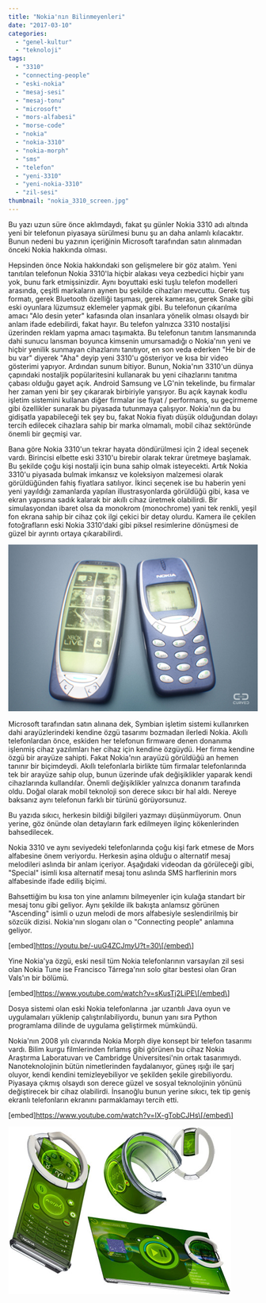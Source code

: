 ```yaml
---
title: "Nokia'nın Bilinmeyenleri"
date: "2017-03-10"
categories: 
  - "genel-kultur"
  - "teknoloji"
tags: 
  - "3310"
  - "connecting-people"
  - "eski-nokia"
  - "mesaj-sesi"
  - "mesaj-tonu"
  - "microsoft"
  - "mors-alfabesi"
  - "morse-code"
  - "nokia"
  - "nokia-3310"
  - "nokia-morph"
  - "sms"
  - "telefon"
  - "yeni-3310"
  - "yeni-nokia-3310"
  - "zil-sesi"
thumbnail: "nokia_3310_screen.jpg"
---
```


Bu yazı uzun süre önce aklımdaydı, fakat şu günler Nokia 3310 adı altında yeni bir telefonun piyasaya sürülmesi bunu şu an daha anlamlı kılacaktır. Bunun nedeni bu yazının içeriğinin Microsoft tarafından satın alınmadan önceki Nokia hakkında olması.

Hepsinden önce Nokia hakkındaki son gelişmelere bir göz atalım. Yeni tanıtılan telefonun Nokia 3310'la hiçbir alakası veya cezbedici hiçbir yanı yok, bunu fark etmişsinizdir. Aynı boyuttaki eski tuşlu telefon modelleri arasında, çeşitli markaların aynen bu şekilde cihazları mevcuttu. Gerek tuş formatı, gerek Bluetooth özelliği taşıması, gerek kamerası, gerek Snake gibi eski oyunlara lüzumsuz eklemeler yapmak gibi. Bu telefonun çıkarılma amacı "Alo desin yeter" kafasında olan insanlara yönelik olması olsaydı bir anlam ifade edebilirdi, fakat hayır. Bu telefon yalnızca 3310 nostaljisi üzerinden reklam yapma amacı taşımakta. Bu telefonun tanıtım lansmanında dahi sunucu lansman boyunca kimsenin umursamadığı o Nokia'nın yeni ve hiçbir yenilik sunmayan cihazlarını tanıtıyor, en son veda ederken "He bir de bu var" diyerek "Aha" deyip yeni 3310'u gösteriyor ve kısa bir video gösterimi yapıyor. Ardından sunum bitiyor. Bunun, Nokia'nın 3310'un dünya çapındaki nostaljik popülaritesini kullanarak bu yeni cihazlarını tanıtma çabası olduğu gayet açık. Android Samsung ve LG'nin tekelinde, bu firmalar her zaman yeni bir şey çıkararak birbiriyle yarışıyor. Bu açık kaynak kodlu işletim sistemini kullanan diğer firmalar ise fiyat / performans, su geçirmeme gibi özellikler sunarak bu piyasada tutunmaya çalışıyor. Nokia'nın da bu gidişatla yapabileceği tek şey bu, fakat Nokia fiyatı düşük olduğundan dolayı tercih edilecek cihazlara sahip bir marka olmamalı, mobil cihaz sektöründe önemli bir geçmişi var.

Bana göre Nokia 3310'un tekrar hayata döndürülmesi için 2 ideal seçenek vardı. Birincisi elbette eski 3310'u birebir olarak tekrar üretmeye başlamak. Bu şekilde çoğu kişi nostalji için buna sahip olmak isteyecekti. Artık Nokia 3310'u piyasada bulmak imkansız ve koleksiyon malzemesi olarak görüldüğünden fahiş fiyatlara satılıyor. İkinci seçenek ise bu haberin yeni yeni yayıldığı zamanlarda yapılan illustrasyonlarda görüldüğü gibi, kasa ve ekran yapısına sadık kalarak bir akıllı cihaz üretmek olabilirdi. Bir simulasyondan ibaret olsa da monokrom (monochrome) yani tek renkli, yeşil fon ekrana sahip bir cihaz çok ilgi çekici bir detay olurdu. Kamera ile çekilen fotoğrafların eski Nokia 3310'daki gibi piksel resimlerine dönüşmesi de güzel bir ayrıntı ortaya çıkarabilirdi.

![Nokia 3310 akıllı telefon](images/What-if-featurephones-were-smart.jpg)

Microsoft tarafından satın alınana dek, Symbian işletim sistemi kullanırken dahi arayüzlerindeki kendine özgü tasarımı bozmadan ilerledi Nokia. Akıllı telefonlardan önce, eskiden her telefonun firmware denen donanıma işlenmiş cihaz yazılımları her cihaz için kendine özgüydü. Her firma kendine özgü bir arayüze sahipti. Fakat Nokia'nın arayüzü görüldüğü an hemen tanınır bir biçimdeydi. Akıllı telefonlarla birlikte tüm firmalar telefonlarında tek bir arayüze sahip olup, bunun üzerinde ufak değişiklikler yaparak kendi cihazlarında kullandılar. Önemli değişiklikler yalnızca donanım tarafında oldu. Doğal olarak mobil teknoloji son derece sıkıcı bir hal aldı. Nereye baksanız aynı telefonun farklı bir türünü görüyorsunuz.

Bu yazıda sıkıcı, herkesin bildiği bilgileri yazmayı düşünmüyorum. Onun yerine, göz önünde olan detayların fark edilmeyen ilginç kökenlerinden bahsedilecek.

Nokia 3310 ve aynı seviyedeki telefonlarında çoğu kişi fark etmese de Mors alfabesine önem veriyordu. Herkesin aşina olduğu o alternatif mesaj melodileri aslında bir anlam içeriyor. Aşağıdaki videodan da görüleceği gibi, "Special" isimli kısa alternatif mesaj tonu aslında SMS harflerinin mors alfabesinde ifade ediliş biçimi.

Bahsettiğim bu kısa ton yine anlamını bilmeyenler için kulağa standart bir mesaj tonu gibi geliyor. Aynı şekilde ilk bakışta anlamsız görünen "Ascending" isimli o uzun melodi de mors alfabesiyle seslendirilmiş bir sözcük dizisi. Nokia'nın sloganı olan o "Connecting people" anlamına geliyor.

\[embed\]https://youtu.be/-uuG4ZCJmyU?t=30\[/embed\]

Yine Nokia'ya özgü, eski nesil tüm Nokia telefonlarının varsayılan zil sesi olan Nokia Tune ise Francisco Tárrega'nın solo gitar bestesi olan Gran Vals'ın bir bölümü.

\[embed\]https://www.youtube.com/watch?v=sKusTj2LiPE\[/embed\]

Dosya sistemi olan eski Nokia telefonlarına .jar uzantılı Java oyun ve uygulamaları yüklenip çalıştırılabiliyordu, bunun yanı sıra Python programlama dilinde de uygulama geliştirmek mümkündü.

Nokia'nın 2008 yılı civarında Nokia Morph diye konsept bir telefon tasarımı vardı. Bilim kurgu filmlerinden fırlamış gibi görünen bu cihaz Nokia Araştırma Laboratuvarı ve Cambridge Üniversitesi'nin ortak tasarımıydı. Nanoteknolojinin bütün nimetlerinden faydalanıyor, güneş ışığı ile şarj oluyor, kendi kendini temizleyebiliyor ve şekilden şekile girebiliyordu. Piyasaya çıkmış olsaydı son derece güzel ve sosyal teknolojinin yönünü değiştirecek bir cihaz olabilirdi. İnsanoğlu bunun yerine sıkıcı, tek tip geniş ekranlı telefonların ekranını parmaklamayı tercih etti.

\[embed\]https://www.youtube.com/watch?v=IX-gTobCJHs\[/embed\]

![Nokia Morph](images/Flexible-phone.jpg)
